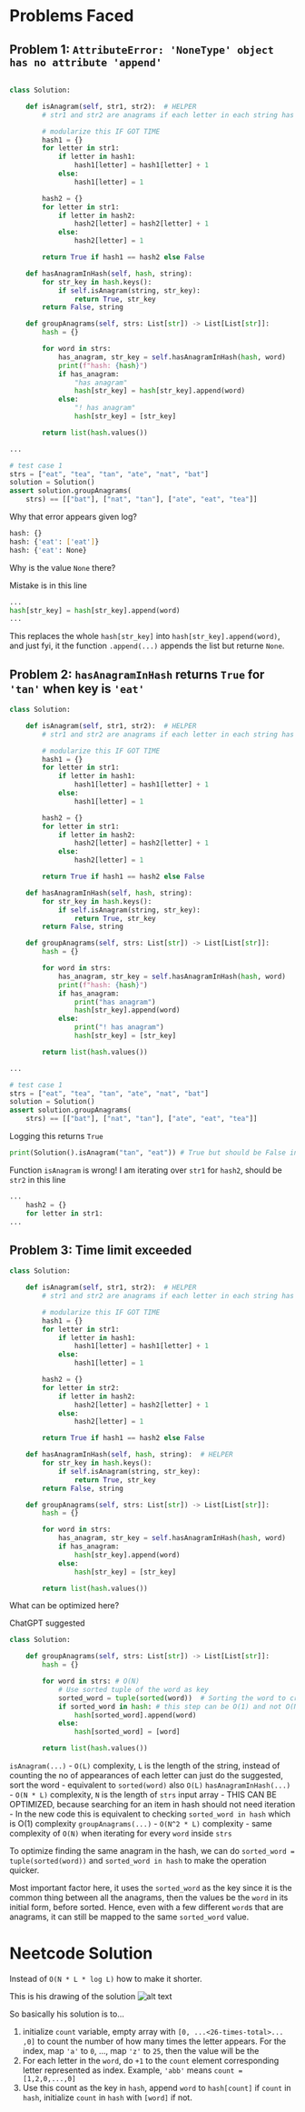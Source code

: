 # Problems Faced
## Problem 1: `AttributeError: 'NoneType' object has no attribute 'append'`
```python

class Solution:

    def isAnagram(self, str1, str2):  # HELPER
        # str1 and str2 are anagrams if each letter in each string has the same number of appearances

        # modularize this IF GOT TIME
        hash1 = {}
        for letter in str1:
            if letter in hash1:
                hash1[letter] = hash1[letter] + 1
            else:
                hash1[letter] = 1

        hash2 = {}
        for letter in str1:
            if letter in hash2:
                hash2[letter] = hash2[letter] + 1
            else:
                hash2[letter] = 1

        return True if hash1 == hash2 else False

    def hasAnagramInHash(self, hash, string):
        for str_key in hash.keys():
            if self.isAnagram(string, str_key):
                return True, str_key
        return False, string

    def groupAnagrams(self, strs: List[str]) -> List[List[str]]:
        hash = {}

        for word in strs:
            has_anagram, str_key = self.hasAnagramInHash(hash, word)
            print(f"hash: {hash}")
            if has_anagram:
                "has anagram"
                hash[str_key] = hash[str_key].append(word)
            else:
                "! has anagram"
                hash[str_key] = [str_key]

        return list(hash.values())

...

# test case 1
strs = ["eat", "tea", "tan", "ate", "nat", "bat"]
solution = Solution()
assert solution.groupAnagrams(
    strs) == [["bat"], ["nat", "tan"], ["ate", "eat", "tea"]]

```

Why that error appears given log?
```bash
hash: {}
hash: {'eat': ['eat']}
hash: {'eat': None}
```

Why is the value `None` there?

Mistake is in this line
```python
...
hash[str_key] = hash[str_key].append(word)
...
```
This replaces the whole `hash[str_key]` into `hash[str_key].append(word)`, and just fyi, it the function `.append(...)` appends the list but returne `None`.


## Problem 2: `hasAnagramInHash` returns `True` for `'tan'` when key is `'eat'`
```python
class Solution:

    def isAnagram(self, str1, str2):  # HELPER
        # str1 and str2 are anagrams if each letter in each string has the same number of appearances

        # modularize this IF GOT TIME
        hash1 = {}
        for letter in str1:
            if letter in hash1:
                hash1[letter] = hash1[letter] + 1
            else:
                hash1[letter] = 1

        hash2 = {}
        for letter in str1:
            if letter in hash2:
                hash2[letter] = hash2[letter] + 1
            else:
                hash2[letter] = 1

        return True if hash1 == hash2 else False

    def hasAnagramInHash(self, hash, string):
        for str_key in hash.keys():
            if self.isAnagram(string, str_key):
                return True, str_key
        return False, string

    def groupAnagrams(self, strs: List[str]) -> List[List[str]]:
        hash = {}

        for word in strs:
            has_anagram, str_key = self.hasAnagramInHash(hash, word)
            print(f"hash: {hash}")
            if has_anagram:
                print("has anagram")
                hash[str_key].append(word)
            else:
                print("! has anagram")
                hash[str_key] = [str_key]

        return list(hash.values())

...

# test case 1
strs = ["eat", "tea", "tan", "ate", "nat", "bat"]
solution = Solution()
assert solution.groupAnagrams(
    strs) == [["bat"], ["nat", "tan"], ["ate", "eat", "tea"]]

```

Logging this returns `True`
```python
print(Solution().isAnagram("tan", "eat")) # True but should be False instead
```

Function `isAnagram` is wrong!
I am iterating over `str1` for `hash2`, should be `str2` in this line
```python
...        
    hash2 = {}
    for letter in str1:
...
```

## Problem 3: Time limit exceeded
```python
class Solution:

    def isAnagram(self, str1, str2):  # HELPER
        # str1 and str2 are anagrams if each letter in each string has the same number of appearances

        # modularize this IF GOT TIME
        hash1 = {}
        for letter in str1:
            if letter in hash1:
                hash1[letter] = hash1[letter] + 1
            else:
                hash1[letter] = 1

        hash2 = {}
        for letter in str2:
            if letter in hash2:
                hash2[letter] = hash2[letter] + 1
            else:
                hash2[letter] = 1

        return True if hash1 == hash2 else False

    def hasAnagramInHash(self, hash, string):  # HELPER
        for str_key in hash.keys():
            if self.isAnagram(string, str_key):
                return True, str_key
        return False, string

    def groupAnagrams(self, strs: List[str]) -> List[List[str]]:
        hash = {}

        for word in strs:
            has_anagram, str_key = self.hasAnagramInHash(hash, word)
            if has_anagram:
                hash[str_key].append(word)
            else:
                hash[str_key] = [str_key]

        return list(hash.values())
```

What can be optimized here?

ChatGPT suggested
```python
class Solution:

    def groupAnagrams(self, strs: List[str]) -> List[List[str]]:
        hash = {}

        for word in strs: # O(N)
            # Use sorted tuple of the word as key
            sorted_word = tuple(sorted(word))  # Sorting the word to create a unique key  for anagrams, at most O(L^2)
            if sorted_word in hash: # this step can be O(1) and not O(N) since we don't need to iterate over every word in the hash
                hash[sorted_word].append(word)
            else:
                hash[sorted_word] = [word]

        return list(hash.values())
```

`isAnagram(...)` - `O(L)` complexity, `L` is the length of the string, instead of counting the no of appearances of each letter can just do the suggested, sort the word - equivalent to `sorted(word)` also `O(L)`
`hasAnagramInHash(...)` - `O(N * L)` complexity, `N` is the length of `strs` input array - THIS CAN BE OPTIMIZED, because searching for an item in hash should not need iteration - In the new code this is equivalent to checking `sorted_word in hash` which is O(1) complexity
`groupAnagrams(...)` - `O(N^2 * L)` complexity - same complexity of `O(N)` when iterating for every `word` inside `strs`

To optimize finding the same anagram in the hash, we can do `sorted_word = tuple(sorted(word))` and `sorted_word in hash` to make the operation quicker.

Most important factor here, it uses the `sorted_word` as the key since it is the common thing between all the anagrams, then the values be the `word` in its initial form, before sorted. Hence, even with a few different `word`s that are anagrams, it can still be mapped to the same `sorted_word` value.

# Neetcode Solution
Instead of `O(N * L * log L)` how to make it shorter.

This is his drawing of the solution
![alt text](image.png)

So basically his solution is to...
1. initialize `count` variable, empty array with `[0, ...<26-times-total>... ,0]` to count the number of how many times the letter appears. For the index, map `'a'` to `0`, ..., map `'z'` to `25`, then the value will be the 
2. For each letter in the `word`, do `+1` to the `count` element corresponding letter represented as index. Example, `'abb'` means `count = [1,2,0,...,0]`
3. Use this count as the key in `hash`, append `word` to `hash[count]` if `count` in  `hash`, initialize `count` in `hash` with `[word]` if not.

